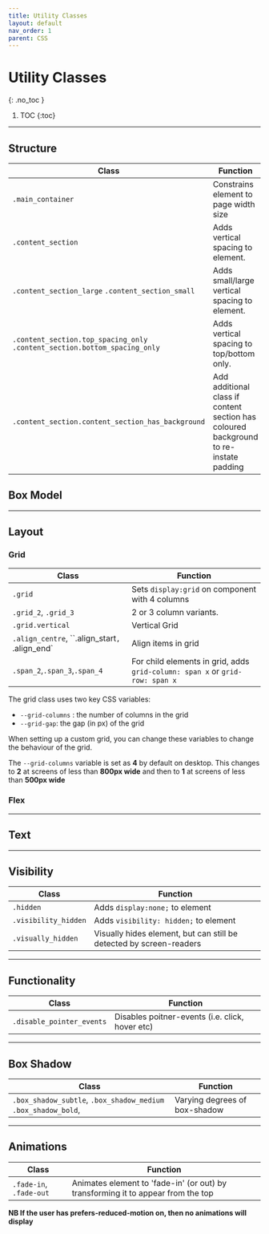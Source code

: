 ```yaml
---
title: Utility Classes
layout: default
nav_order: 1
parent: CSS
---
```


# Utility Classes
{: .no_toc }

1. TOC
{:toc}

---

## Structure

| Class | Function |
|--- | --- |
| `.main_container` | Constrains element to page width size
| `.content_section` | Adds vertical spacing to element.
| `.content_section_large` `.content_section_small` | Adds small/large vertical spacing to element.
| `.content_section.top_spacing_only` `.content_section.bottom_spacing_only` | Adds vertical spacing to top/bottom only.
| `.content_section.content_section_has_background` | Add additional class if content section has coloured background to re-instate padding



## Box Model

---

## Layout

### Grid

| Class | Function |
|--- | --- |
| `.grid` | Sets `display:grid` on component with 4 columns
| `.grid_2`, `.grid_3` | 2 or 3 column variants.
| `.grid.vertical` | Vertical Grid
| `.align_centre`, ``.align_start`, `.align_end` | Align items in grid
| `.span_2`,`.span_3`,`.span_4` | For child elements in grid, adds `grid-column: span x` or `grid-row: span x` 

The grid class uses two key CSS variables:
- `--grid-columns` : the number of columns in the grid
- `--grid-gap`: the gap (in px) of the grid

When setting up a custom grid, you can change these variables to change the behaviour of the grid.

The `--grid-columns` variable is set as **4** by default on desktop. This changes to **2** at screens of less than **800px wide** and then to **1** at screens of less than **500px wide**

### Flex

---

## Text

---

## Visibility

| Class | Function |
|--- | --- |
| `.hidden` | Adds `display:none;` to element
| `.visibility_hidden` | Adds `visibility: hidden;` to element
| `.visually_hidden` | Visually hides element, but can still be detected by screen-readers


---

## Functionality

| Class | Function |
|--- | --- |
| `.disable_pointer_events` | Disables poitner-events (i.e. click, hover etc)

---

## Box Shadow

| Class | Function |
|--- | --- |
| `.box_shadow_subtle`, `.box_shadow_medium` `.box_shadow_bold`,  | Varying degrees of box-shadow

---

## Animations

| Class | Function |
|--- | --- |
| `.fade-in`, `.fade-out` | Animates element to 'fade-in' (or out) by transforming it to appear from the top

**NB If the user has prefers-reduced-motion on, then no animations will display**